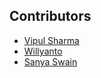 ## Contributors
- [Vipul Sharma](https://github.com/vsvipul)
- [Willyanto](https://github.com/Willyanto39)
- [Sanya Swain](https://github.com/sanyaswain)

